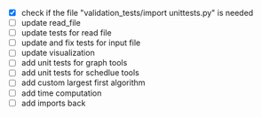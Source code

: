- [x] check if the file "validation_tests/import unittests.py" is needed
- [ ] update read_file
- [ ] update tests for read file
- [ ] update and fix tests for input file
- [ ] update visualization
- [ ] add unit tests for graph tools
- [ ] add unit tests for schedlue tools
- [ ] add custom largest first algorithm
- [ ] add time computation
- [ ] add imports back